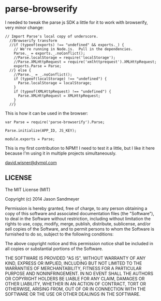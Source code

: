 parse-browserify
================

I needed to tweak the parse js SDK a little for it to work with browserify, very minor change:

```
// Import Parse's local copy of underscore.
  //Browserify transform
  //if (typeof(exports) !== "undefined" && exports._) {
    // We're running in Node.js.  Pull in the dependencies.
    Parse._ = exports._.noConflict();
    //Parse.localStorage = require('localStorage');
    //Parse.XMLHttpRequest = require('xmlhttprequest').XMLHttpRequest;
    exports.Parse = Parse;
  //} else {
    //Parse._ = _.noConflict();
    if (typeof(localStorage) !== "undefined") {
      Parse.localStorage = localStorage;
    }
    if (typeof(XMLHttpRequest) !== "undefined") {
      Parse.XMLHttpRequest = XMLHttpRequest;
    }
  //}
```

This is how it can be used in the browser:


```
var Parse = require('parse-browserify').Parse;

Parse.initialize(APP_ID, JS_KEY);

module.exports = Parse;

```

This is my first contribution to NPM!! I need to test it a little, but I like it here because I'm using it in multiple projects simultaneously.

<david.wisner@dympl.com>

## LICENSE

The MIT License (MIT)

Copyright (c) 2014 Jason Sandmeyer

Permission is hereby granted, free of charge, to any person obtaining a copy of this software and associated documentation files (the "Software"), to deal in the Software without restriction, including without limitation the rights to use, copy, modify, merge, publish, distribute, sublicense, and/or sell copies of the Software, and to permit persons to whom the Software is furnished to do so, subject to the following conditions:

The above copyright notice and this permission notice shall be included in all copies or substantial portions of the Software.

THE SOFTWARE IS PROVIDED "AS IS", WITHOUT WARRANTY OF ANY KIND, EXPRESS OR IMPLIED, INCLUDING BUT NOT LIMITED TO THE WARRANTIES OF MERCHANTABILITY, FITNESS FOR A PARTICULAR PURPOSE AND NONINFRINGEMENT. IN NO EVENT SHALL THE AUTHORS OR COPYRIGHT HOLDERS BE LIABLE FOR ANY CLAIM, DAMAGES OR OTHER LIABILITY, WHETHER IN AN ACTION OF CONTRACT, TORT OR OTHERWISE, ARISING FROM, OUT OF OR IN CONNECTION WITH THE SOFTWARE OR THE USE OR OTHER DEALINGS IN THE SOFTWARE.

